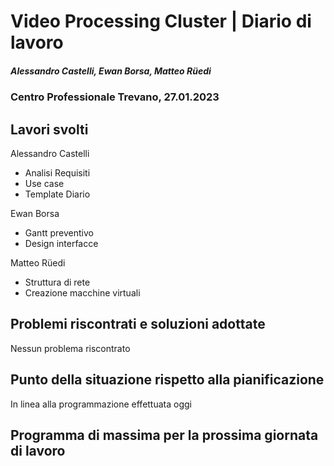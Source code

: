 # Video Processing Cluster | Diario di lavoro
##### Alessandro Castelli, Ewan Borsa, Matteo Rüedi
### Centro Professionale Trevano, 27.01.2023

## Lavori svolti

Alessandro Castelli
* Analisi Requisiti
* Use case
* Template Diario

Ewan Borsa
* Gantt preventivo
* Design interfacce

Matteo Rüedi
* Struttura di rete
* Creazione macchine virtuali


##  Problemi riscontrati e soluzioni adottate
Nessun problema riscontrato

##  Punto della situazione rispetto alla pianificazione
In linea alla programmazione effettuata oggi

## Programma di massima per la prossima giornata di lavoro
